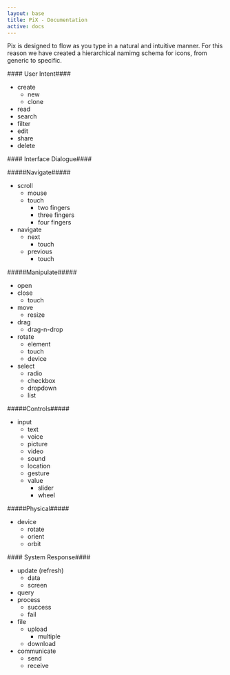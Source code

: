 ```yaml
---
layout: base
title: PiX - Documentation
active: docs
---
```


Pix is designed to flow as you type in a natural and intuitive manner. For this reason we have created a hierarchical namimg schema for icons, from generic to specific.

####<i class='icn icn-2x color icn-user'></i> User Intent####
* create
	- new
	- clone
* read
* search
* filter
* edit
* share
* delete

####<i class='icn icn-2x color icn-dialogue'></i> Interface Dialogue####

#####Navigate#####
* scroll
	* mouse
	* touch
		* two fingers
		* three fingers
		* four fingers
* navigate
	- next
		+ touch
	- previous
		+ touch

#####Manipulate#####
* open
* close
	- touch
* move
	* resize
* drag
	* drag-n-drop
* rotate
	* element
	* touch
	* device
* select
	* radio
	* checkbox
	* dropdown
	* list

#####Controls#####
* input
	* text
	* voice
	* picture
	* video
	* sound
	* location
	* gesture
	* value
		- slider
		- wheel

#####Physical#####
* device
	* rotate
	* orient
	* orbit

####<i class='icn icn-2x color icn-gear'></i> System Response####
* update (refresh)
	* data
	* screen
* query
* process
	* success
	* fail
* file
	* upload
		* multiple
	* download
* communicate
	* send
	* receive